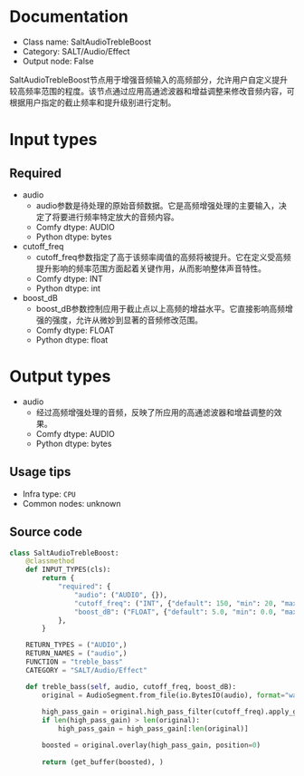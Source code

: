
# Documentation
- Class name: SaltAudioTrebleBoost
- Category: SALT/Audio/Effect
- Output node: False

SaltAudioTrebleBoost节点用于增强音频输入的高频部分，允许用户自定义提升较高频率范围的程度。该节点通过应用高通滤波器和增益调整来修改音频内容，可根据用户指定的截止频率和提升级别进行定制。

# Input types
## Required
- audio
    - audio参数是待处理的原始音频数据。它是高频增强处理的主要输入，决定了将要进行频率特定放大的音频内容。
    - Comfy dtype: AUDIO
    - Python dtype: bytes
- cutoff_freq
    - cutoff_freq参数指定了高于该频率阈值的高频将被提升。它在定义受高频提升影响的频率范围方面起着关键作用，从而影响整体声音特性。
    - Comfy dtype: INT
    - Python dtype: int
- boost_dB
    - boost_dB参数控制应用于截止点以上高频的增益水平。它直接影响高频增强的强度，允许从微妙到显著的音频修改范围。
    - Comfy dtype: FLOAT
    - Python dtype: float

# Output types
- audio
    - 经过高频增强处理的音频，反映了所应用的高通滤波器和增益调整的效果。
    - Comfy dtype: AUDIO
    - Python dtype: bytes


## Usage tips
- Infra type: `CPU`
- Common nodes: unknown


## Source code
```python
class SaltAudioTrebleBoost:
    @classmethod
    def INPUT_TYPES(cls):
        return {
            "required": {
                "audio": ("AUDIO", {}),
                "cutoff_freq": ("INT", {"default": 150, "min": 20, "max": 300, "step": 1}),
                "boost_dB": ("FLOAT", {"default": 5.0, "min": 0.0, "max": 24.0, "step": 0.1}),
            },
        }

    RETURN_TYPES = ("AUDIO",)
    RETURN_NAMES = ("audio",)
    FUNCTION = "treble_bass"
    CATEGORY = "SALT/Audio/Effect"

    def treble_bass(self, audio, cutoff_freq, boost_dB):
        original = AudioSegment.from_file(io.BytesIO(audio), format="wav")
        
        high_pass_gain = original.high_pass_filter(cutoff_freq).apply_gain(boost_dB)
        if len(high_pass_gain) > len(original):
            high_pass_gain = high_pass_gain[:len(original)]

        boosted = original.overlay(high_pass_gain, position=0)
        
        return (get_buffer(boosted), )

```
